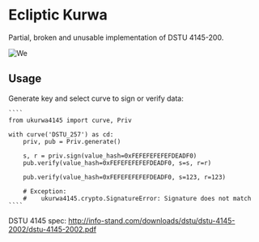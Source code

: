 Ecliptic Kurwa
==============

Partial, broken and unusable implementation of DSTU 4145-200.

![We](https://raw.githubusercontent.com/muromec/ukurwa4145/master/kdpv.jpg)

Usage
-----

Generate key and select curve to sign or verify data:

    ````
    from ukurwa4145 import curve, Priv

    with curve('DSTU_257') as cd:
        priv, pub = Priv.generate()

        s, r = priv.sign(value_hash=0xFEFEFEFEFEFDEADF0)
        pub.verify(value_hash=0xFEFEFEFEFEFDEADF0, s=s, r=r)

        pub.verify(value_hash=0xFEFEFEFEFEFDEADF0, s=123, r=123)

        # Exception:
        #    ukurwa4145.crypto.SignatureError: Signature does not match
    ````

DSTU 4145 spec: http://info-stand.com/downloads/dstu/dstu-4145-2002/dstu-4145-2002.pdf
